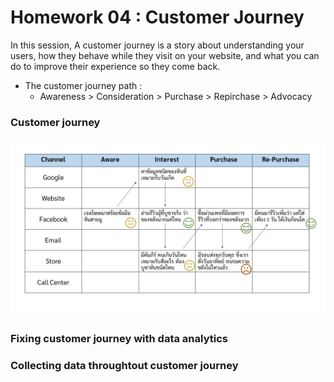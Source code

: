 # Homework 04 : Customer Journey

In this session, A customer journey is a story about understanding your users, how they behave while they visit on your website, and what you can do to improve their experience so they come back.

- The customer journey path : 
  - Awareness > Consideration > Purchase > Repirchase > Advocacy

### Customer journey
![](https://github.com/Tubsamon/BADS7105-CRM/blob/main/Homework%2004%20-%20Customer%20Journey/Customer%20Journey.jpg)

### Fixing customer journey with data analytics


### Collecting data throughtout customer journey
